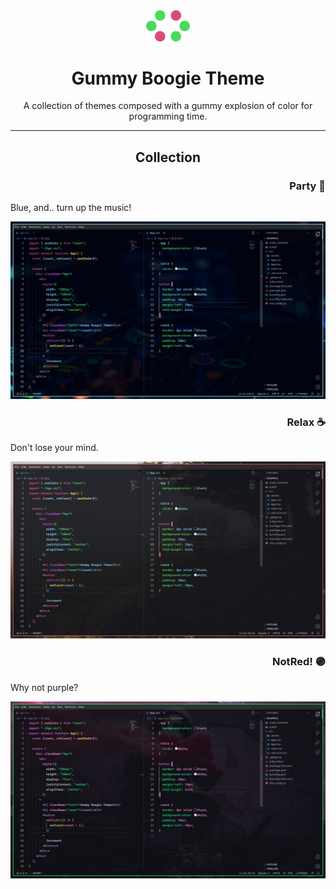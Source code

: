 <div align="center">
  <img src="img/icon.png" width="70px" alt="Descripción de la imagen">
  <h1>Gummy Boogie Theme</h1>
  <p>A collection of themes composed with a gummy explosion of color for programming time.</p>
</div>

---

<div align="center">
    <h2>Collection</h2>
</di>

<h3 align="right"><b>Party</b> 🎉</h3>

<p align="left" >Blue, and.. turn up the music!</p>

<img src="img/Party.png" alt="Descripción de la imagen">

<h3 align="right"><b>Relax ☕</b> </h3>
<p align="left" >Don't lose your mind.</p>
<img src="img/Relax.png" alt="Descripción de la imagen">
<h3 align="right"><b>NotRed! 🟣</b> </h3>
<p align="left" >Why not purple?</p>
<img src="img/NotRed!.png" alt="Descripción de la imagen">
